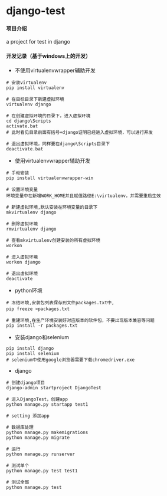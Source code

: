 # django-test

#### 项目介绍
a project for test in django 

#### 开发记录（基于windows上的开发）
* 不使用virtualenvwrapper辅助开发
```
# 安装virtualenv
pip install virtualenv

# 在目标目录下新建虚拟环境
virtualenv django

# 在创建虚拟环境的目录下，进入虚拟环境
cd django\Scripts
activate.bat
# 此时看见目录前面有括号+django证明已经进入虚拟环境，可以进行开发

# 退出虚拟环境，同样要在django\Scripts目录下
deactivate.bat
```
* 使用virtualenvwrapper辅助开发
```
# 手动安装
pip install virtualenvwrapper-win

# 设置环境变量
环境变量中在新增WORK_HOME并且赋值路径E:\virtualenv，并需要重启生效

# 新建虚拟环境,默认安装在环境变量的目录下
mkvirtualenv django

# 删除虚拟环境
rmvirtualenv django

# 查看mkvirtualenv创建安装的所有虚拟环境
workon

# 进入虚拟环境
workon django

# 退出虚拟环境
deactivate
```
* python环境
```
# 冻结环境,安装包列表保存到文件packages.txt中,
pip freeze >packages.txt　　

# 重建环境,在生产环境安装好对应版本的软件包，不要出现版本兼容等问题
pip install -r packages.txt
```
* 安装django和selenium
```
pip install django
pip install selenium
# selenium中使用google浏览器需要下载chromedriver.exe
```
* django
```
# 创建django项目
django-admin startproject DjangoTest

# 进入DjangoTest，创建app
python manage.py startapp test1

# setting 添加app

# 数据库处理
python manage.py makemigrations
python manage.py migrate

# 运行
python manage.py runserver

# 测试单个
python manage.py test test1

# 测试全部
python manage.py test
```
